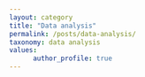 ```yaml
---
layout: category
title: "Data analysis"
permalink: /posts/data-analysis/
taxonomy: data analysis
values:
      author_profile: true
---
```

